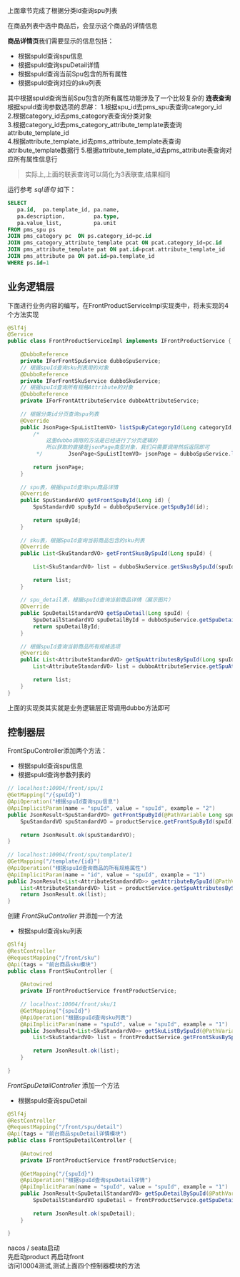 
上面章节完成了根据分类id查询spu列表  

在商品列表中选中商品后，会显示这个商品的详情信息
  
**商品详情页**我们需要显示的信息包括：
* 根据spuId查询spu信息  
* 根据spuId查询spuDetail详情  
* 根据spuId查询当前Spu包含的所有属性  
* 根据spuId查询对应的sku列表  
  
其中根据spuId查询当前Spu包含的所有属性功能涉及了一个比较复杂的 **连表查询**
根据spuId查询参数选项的*思路*：
1.根据spu_id去pms_spu表查询category_id  
2.根据category_id去pms_category表查询分类对象  
3.根据category_id去pms_category_attribute_template表查询attribute_template_id  
4.根据attribute_template_id去pms_attribute_template表查询attribute_template数据行
5.根据attribute_template_id去pms_attribute表查询对应所有属性信息行  
> 实际上,上面的联表查询可以简化为3表联查,结果相同

运行参考 *sql语句* 如下：
```sql
SELECT  
   pa.id,  pa.template_id, pa.name,   
   pa.description,         pa.type,   
   pa.value_list,          pa.unit
FROM pms_spu ps  
JOIN pms_category pc  ON ps.category_id=pc.id  
JOIN pms_category_attribute_template pcat ON pcat.category_id=pc.id  
JOIN pms_attribute_template pat ON pat.id=pcat.attribute_template_id  
JOIN pms_attribute pa ON pat.id=pa.template_id  
WHERE ps.id=1
```


## 业务逻辑层

下面进行业务内容的编写，在FrontProductServiceImpl实现类中，将未实现的4个方法实现
```java
@Slf4j  
@Service  
public class FrontProductServiceImpl implements IFrontProductService {  
  
    @DubboReference  
    private IForFrontSpuService dubboSpuService;  
    // 根据spuId查询sku列表用的对象  
    @DubboReference  
    private IForFrontSkuService dubboSkuService;  
    // 根据spuId查询所有规格Attribute的对象  
    @DubboReference  
    private IForFrontAttributeService dubboAttributeService;  
  
    // 根据分类id分页查询spu列表  
    @Override  
    public JsonPage<SpuListItemVO> listSpuByCategoryId(Long categoryId, Integer page, Integer pageSize) {  
        /*  
            这里dubbo调用的方法是已经进行了分页逻辑的  
            所以获取的直接是jsonPage类型对象，我们只需要调用然后返回即可  
         */        JsonPage<SpuListItemVO> jsonPage = dubboSpuService.listSpuByCategoryId(categoryId, page, pageSize);  
  
        return jsonPage;  
    }  
  
    // spu表，根据spuId查询spu商品详情  
    @Override  
    public SpuStandardVO getFrontSpuById(Long id) {  
        SpuStandardVO spuById = dubboSpuService.getSpuById(id);  
  
        return spuById;  
    }  
  
    // sku表，根据SpuId查询当前商品包含的sku列表  
    @Override  
    public List<SkuStandardVO> getFrontSkusBySpuId(Long spuId) {  
  
        List<SkuStandardVO> list = dubboSkuService.getSkusBySpuId(spuId);  
  
        return list;  
    }  
  
    // spu_detail表，根据spuId查询当前商品详情（展示图片）  
    @Override  
    public SpuDetailStandardVO getSpuDetail(Long spuId) {  
        SpuDetailStandardVO spuDetailById = dubboSpuService.getSpuDetailById(spuId);  
        return spuDetailById;  
    }  
  
    // 根据spuId查询当前商品所有规格选项  
    @Override  
    public List<AttributeStandardVO> getSpuAttributesBySpuId(Long spuId) {  
        List<AttributeStandardVO> list = dubboAttributeService.getSpuAttributesBySpuId(spuId);  
  
        return list;  
    }  
}
```

上面的实现类其实就是业务逻辑层正常调用dubbo方法即可


## 控制器层

FrontSpuController添加两个方法：
* 根据spuId查询spu信息  
* 根据spuId查询参数列表的
```java
// localhost:10004/front/spu/1  
@GetMapping("/{spuId}")  
@ApiOperation("根据spuId查询spu信息")  
@ApiImplicitParam(name = "spuId", value = "spuId", example = "2")  
public JsonResult<SpuStandardVO> getFrontSpuById(@PathVariable Long spuId) {  
    SpuStandardVO spuStandardVO = productService.getFrontSpuById(spuId);  
  
    return JsonResult.ok(spuStandardVO);  
}  
  
// localhost:10004/front/spu/template/1  
@GetMapping("/template/{id}")  
@ApiOperation("根据spuId查询商品的所有规格属性")  
@ApiImplicitParam(name = "id", value = "spuId", example = "1")  
public JsonResult<List<AttributeStandardVO>> getAttributeBySpuId(@PathVariable Long id) {  
    List<AttributeStandardVO> list = productService.getSpuAttributesBySpuId(id);  
    return JsonResult.ok(list);  
}
```


创建 *FrontSkuController* 并添加一个方法  
* 根据spuId查询sku列表
```java
@Slf4j  
@RestController  
@RequestMapping("/front/sku")  
@Api(tags = "前台商品sku模块")  
public class FrontSkuController {  
  
    @Autowired  
    private IFrontProductService frontProductService;  
  
    // localhost:10004/front/sku/1  
    @GetMapping("{spuId}")  
    @ApiOperation("根据spuId查询sku列表")  
    @ApiImplicitParam(name = "spuId", value = "spuId", example = "1")  
    public JsonResult<List<SkuStandardVO>> getSkuListBySpuId(@PathVariable Long spuId){  
        List<SkuStandardVO> list = frontProductService.getFrontSkusBySpuId(spuId);  
  
        return JsonResult.ok(list);  
    }  
      
}
```


*FrontSpuDetailController* 添加一个方法
* 根据spuId查询spuDetail
```java
@Slf4j  
@RestController  
@RequestMapping("/front/spu/detail")  
@Api(tags = "前台商品spuDetail详情模块")  
public class FrontSpuDetailController {  
  
    @Autowired  
    private IFrontProductService frontProductService;  
  
    @GetMapping("/{spuId}")  
    @ApiOperation("根据spuId查询spuDetail详情")  
    @ApiImplicitParam(name = "spuId", value = "spuId", example = "1")  
    public JsonResult<SpuDetailStandardVO> getSpuDetailBySpuId(@PathVariable Long spuId) {  
        SpuDetailStandardVO spuDetail = frontProductService.getSpuDetail(spuId);  
  
        return JsonResult.ok(spuDetail);  
    }  
  
}
```

nacos / seata启动  
先启动product 再启动front  
访问10004测试,测试上面四个控制器模块的方法